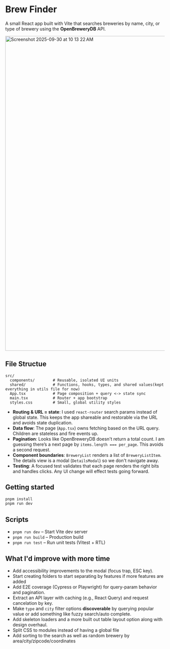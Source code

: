 # Brew Finder

A small React app built with Vite that searches breweries by name, city, or type of brewery using the **OpenBreweryDB** API.

<img width="1039" height="991" alt="Screenshot 2025-09-30 at 10 13 22 AM" src="https://github.com/user-attachments/assets/e93105ed-2d7d-474f-9e40-be471b4d52a0" />


## File Structue

```
src/
  components/        # Reusable, isolated UI units
  shared/            # Functions, hooks, types, and shared values(kept everything in utils file for now)
  App.tsx            # Page composition + query <-> state sync
  main.tsx           # Router + app bootstrap
  styles.css         # Small, global utility styles
```

- **Routing & URL = state**: I used `react-router` search params instead of global state. This keeps the app shareable and restorable via the URL and avoids state duplication.
- **Data flow**: The page (`App.tsx`) owns fetching based on the URL query. Children are stateless and fire events up.
- **Pagination**: Looks like OpenBreweryDB doesn't return a total count. I am guessing there’s a next page by `items.length === per_page`. This avoids a second request.
- **Component boundaries**: `BreweryList` renders a list of `BreweryListItem`. The details view is a modal (`DetailsModal`) so we don't navigate away.
- **Testing**: A focused test validates that each page renders the right bits and handles clicks. Any UI change will effect tests going forward.

## Getting started

```bash
pnpm install
pnpm run dev
```

## Scripts

- `pnpm run dev` – Start Vite dev server
- `pnpm run build` – Production build
- `pnpm run test` – Run unit tests (Vitest + RTL)

## What I'd improve with more time

- Add accessibility improvements to the modal (focus trap, ESC key).
- Start creating folders to start separating by features if more features are added
- Add E2E coverage (Cypress or Playwright) for query-param behavior and pagination.
- Extract an API layer with caching (e.g., React Query) and request cancelation by key.
- Make `type` and `city` filter options **discoverable** by querying popular value or add something like fuzzy search/auto complete.
- Add skeleton loaders and a more built out table layout option along with design overhaul.
- Split CSS to modules instead of having a global file
- Add sorting to the search as well as random brewery by area/city/zipcode/coordinates
